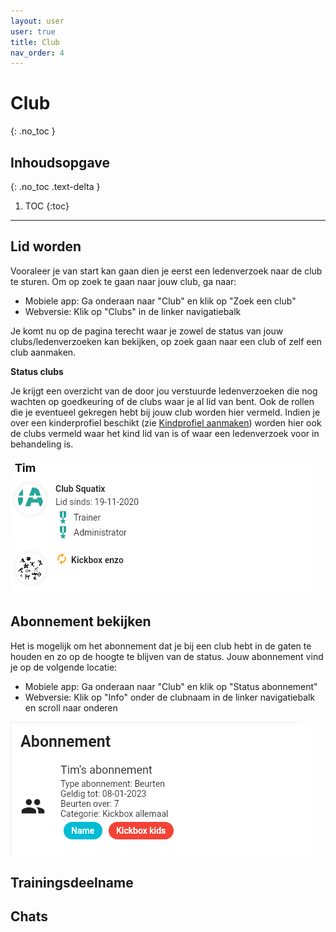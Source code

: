 ```yaml
---
layout: user
user: true
title: Club
nav_order: 4
---
```


# Club
{: .no_toc }

## Inhoudsopgave
{: .no_toc .text-delta }

1. TOC
{:toc}

---

## Lid worden

Vooraleer je van start kan gaan dien je eerst een ledenverzoek naar de club te sturen. Om op zoek te gaan naar jouw club, ga naar:

- Mobiele app: Ga onderaan naar "Club" en klik op "Zoek een club"
- Webversie: Klik op "Clubs" in de linker navigatiebalk

Je komt nu op de pagina terecht waar je zowel de status van jouw clubs/ledenverzoeken kan bekijken, op zoek gaan naar een club of zelf een club aanmaken.

**Status clubs**

Je krijgt een overzicht van de door jou verstuurde ledenverzoeken die nog wachten op goedkeuring of de clubs waar je al lid van bent. Ook de rollen die je eventueel gekregen hebt bij
jouw club worden hier vermeld. Indien je over een kinderprofiel beschikt (zie [Kindprofiel aanmaken](profile.md#kindprofiel-aanmaken)) worden hier ook de clubs vermeld waar het kind
lid van is of waar een ledenverzoek voor in behandeling is.

![Overview clubs](/assets/images/overview_clubs.png)

## Abonnement bekijken

Het is mogelijk om het abonnement dat je bij een club hebt in de gaten te houden en zo op de hoogte te blijven van de status. Jouw abonnement vind je op de volgende locatie:

- Mobiele app: Ga onderaan naar "Club" en klik op "Status abonnement"
- Webversie: Klik op "Info" onder de clubnaam in de linker navigatiebalk en scroll naar onderen

![Subscription](/assets/images/subscription.png)

## Trainingsdeelname

## Chats